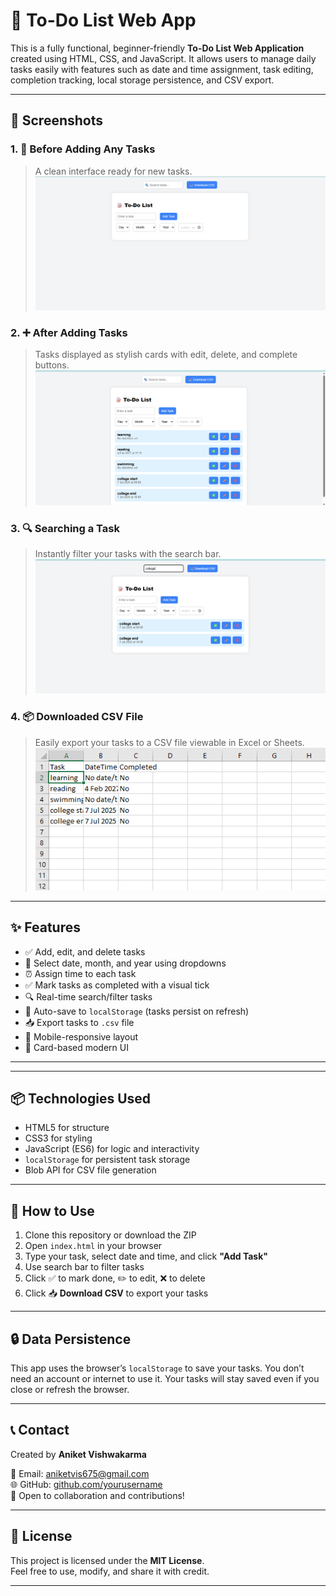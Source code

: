 # 📝 To-Do List Web App

This is a fully functional, beginner-friendly **To-Do List Web Application** created using HTML, CSS, and JavaScript. 
It allows users to manage daily tasks easily with features such as date and time assignment, task editing, completion tracking, local storage persistence, and CSV export.

---

## 📸 Screenshots

### 1. 🔲 Before Adding Any Tasks
> A clean interface ready for new tasks.
![Before Loading Any Tasks](First.png)

### 2. ➕ After Adding Tasks
> Tasks displayed as stylish cards with edit, delete, and complete buttons.
![After Adding Tasks](List.png)

### 3. 🔍 Searching a Task
> Instantly filter your tasks with the search bar.
![Search Tasks](Searching.png)

### 4. 📦 Downloaded CSV File
> Easily export your tasks to a CSV file viewable in Excel or Sheets.
![CSV File](Excel.png)

---

## ✨ Features

- ✅ Add, edit, and delete tasks
- 📅 Select date, month, and year using dropdowns
- ⏰ Assign time to each task
- ✅ Mark tasks as completed with a visual tick
- 🔍 Real-time search/filter tasks
- 💾 Auto-save to `localStorage` (tasks persist on refresh)
- 📥 Export tasks to `.csv` file
- 📱 Mobile-responsive layout
- 🎨 Card-based modern UI

---

---

## 📦 Technologies Used

- HTML5 for structure  
- CSS3 for styling  
- JavaScript (ES6) for logic and interactivity  
- `localStorage` for persistent task storage  
- Blob API for CSV file generation  

---

## 🚀 How to Use

1. Clone this repository or download the ZIP  
2. Open `index.html` in your browser  
3. Type your task, select date and time, and click **"Add Task"**  
4. Use search bar to filter tasks  
5. Click ✅ to mark done, ✏️ to edit, ❌ to delete  
6. Click 📥 **Download CSV** to export your tasks

---

## 🔒 Data Persistence

This app uses the browser’s `localStorage` to save your tasks. You don’t need an account or internet to use it. Your tasks will stay saved even if you close or refresh the browser.

---

## 📞 Contact

Created by **Aniket Vishwakarma**

📧 Email: [aniketvis675@gmail.com](mailto:aniketvis675@gmail.com)  
🌐 GitHub: [github.com/yourusername](https://github.com/aniketvishwakarma-11)   
💬 Open to collaboration and contributions!

---

## 🪪 License

This project is licensed under the **MIT License**.  
Feel free to use, modify, and share it with credit.

---




